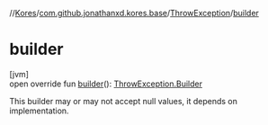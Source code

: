//[Kores](../../../index.md)/[com.github.jonathanxd.kores.base](../index.md)/[ThrowException](index.md)/[builder](builder.md)

# builder

[jvm]\
open override fun [builder](builder.md)(): [ThrowException.Builder](-builder/index.md)

This builder may or may not accept null values, it depends on implementation.
